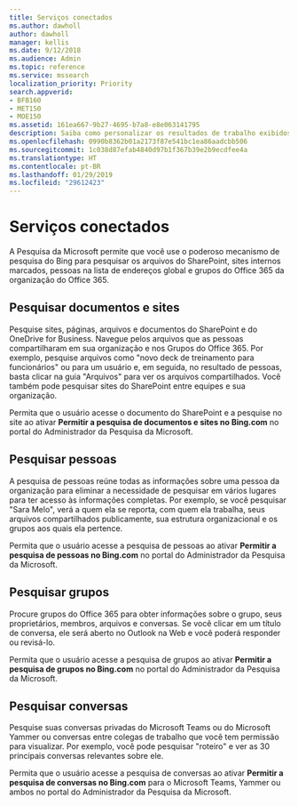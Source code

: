 ```yaml
---
title: Serviços conectados
ms.author: dawholl
author: dawholl
manager: kellis
ms.date: 9/12/2018
ms.audience: Admin
ms.topic: reference
ms.service: mssearch
localization_priority: Priority
search.appverid:
- BFB160
- MET150
- MOE150
ms.assetid: 161ea667-9b27-4695-b7a8-e8e063141795
description: Saiba como personalizar os resultados de trabalho exibidos ao usar a Pesquisa da Microsoft.
ms.openlocfilehash: 0990b8362b01a2173f87e541bc1ea86aadcbb506
ms.sourcegitcommit: 1c038d87efab4840d97b1f367b39e2b9ecdfee4a
ms.translationtype: HT
ms.contentlocale: pt-BR
ms.lasthandoff: 01/29/2019
ms.locfileid: "29612423"
---
```

# <a name="connected-services"></a>Serviços conectados

A Pesquisa da Microsoft permite que você use o poderoso mecanismo de pesquisa do Bing para pesquisar os arquivos do SharePoint, sites internos marcados, pessoas na lista de endereços global e grupos do Office 365 da organização do Office 365.
  
## <a name="search-for-sites-and-documents"></a>Pesquisar documentos e sites

Pesquise sites, páginas, arquivos e documentos do SharePoint e do OneDrive for Business. Navegue pelos arquivos que as pessoas compartilharam em sua organização e nos Grupos do Office 365. Por exemplo, pesquise arquivos como "novo deck de treinamento para funcionários" ou para um usuário e, em seguida, no resultado de pessoas, basta clicar na guia "Arquivos" para ver os arquivos compartilhados. Você também pode pesquisar sites do SharePoint entre equipes e sua organização.
  
Permita que o usuário acesse o documento do SharePoint e a pesquise no site ao ativar **Permitir a pesquisa de documentos e sites no Bing.com** no portal do Administrador da Pesquisa da Microsoft. 
  
## <a name="search-for-people"></a>Pesquisar pessoas

A pesquisa de pessoas reúne todas as informações sobre uma pessoa da organização para eliminar a necessidade de pesquisar em vários lugares para ter acesso às informações completas. Por exemplo, se você pesquisar "Sara Melo", verá a quem ela se reporta, com quem ela trabalha, seus arquivos compartilhados publicamente, sua estrutura organizacional e os grupos aos quais ela pertence.
  
Permita que o usuário acesse a pesquisa de pessoas ao ativar **Permitir a pesquisa de pessoas no Bing.com** no portal do Administrador da Pesquisa da Microsoft. 
  
## <a name="search-for-groups"></a>Pesquisar grupos

Procure grupos do Office 365 para obter informações sobre o grupo, seus proprietários, membros, arquivos e conversas. Se você clicar em um título de conversa, ele será aberto no Outlook na Web e você poderá responder ou revisá-lo.
  
Permita que o usuário acesse a pesquisa de grupos ao ativar **Permitir a pesquisa de grupos no Bing.com** no portal do Administrador da Pesquisa da Microsoft. 
  
## <a name="search-for-conversations"></a>Pesquisar conversas

Pesquise suas conversas privadas do Microsoft Teams ou do Microsoft Yammer ou conversas entre colegas de trabalho que você tem permissão para visualizar. Por exemplo, você pode pesquisar "roteiro" e ver as 30 principais conversas relevantes sobre ele.
  
Permita que o usuário acesse a pesquisa de conversas ao ativar **Permitir a pesquisa de conversas no Bing.com** para o Microsoft Teams, Yammer ou ambos no portal do Administrador da Pesquisa da Microsoft. 

  

